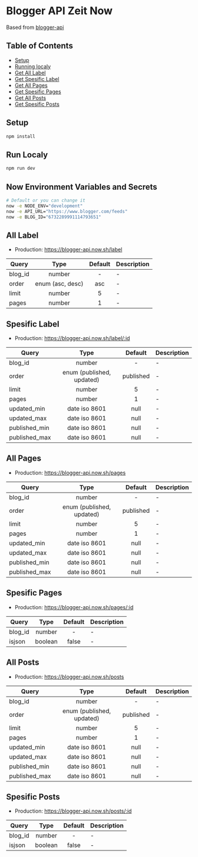 # Blogger API Zeit Now

Based from [blogger-api](https://github.com/setdjod/blogger-api)

## Table of Contents

- [Setup](#setup)
- [Running localy](#run-localy)
- [Get All Label](#all-label)
- [Get Spesific Label](#spesific-label)
- [Get All Pages](#all-pages)
- [Get Spesific Pages](#spesific-pages)
- [Get All Posts](#all-posts)
- [Get Spesific Posts](#spesific-posts)

## Setup

```bash
npm install
```

## Run Localy

```bash
npm run dev
```

## Now Environment Variables and Secrets

```bash
# Default or you can change it
now -e NODE_ENV="development"
now -e API_URL="https://www.blogger.com/feeds"
now -e BLOG_ID="6732289991114793651"
```

## All Label

- Production: <https://blogger-api.now.sh/label>

| Query         | Type             | Default | Description |
| ------------- |:----------------:| :------:| - |
| blog_id       | number           | -       | - |
| order         | enum (asc, desc) | asc     | - |
| limit         | number           | 5       | - |
| pages         | number           | 1       | - |

## Spesific Label

- Production: <https://blogger-api.now.sh/label/:id>

| Query         | Type                      | Default   | Description |
| ------------- |:-------------------------:| :--------:| - |
| blog_id       | number                    | -         | - |
| order         | enum (published, updated) | published | - |
| limit         | number                    | 5         | - |
| pages         | number                    | 1         | - |
| updated_min   | date iso 8601             | null      | - |
| updated_max   | date iso 8601             | null      | - |
| published_min | date iso 8601             | null      | - |
| published_max | date iso 8601             | null      | - |

## All Pages

- Production: <https://blogger-api.now.sh/pages>

| Query         | Type                      | Default   | Description |
| ------------- |:-------------------------:| :--------:| - |
| blog_id       | number                    | -         | - |
| order         | enum (published, updated) | published | - |
| limit         | number                    | 5         | - |
| pages         | number                    | 1         | - |
| updated_min   | date iso 8601             | null      | - |
| updated_max   | date iso 8601             | null      | - |
| published_min | date iso 8601             | null      | - |
| published_max | date iso 8601             | null      | - |

## Spesific Pages

- Production: <https://blogger-api.now.sh/pages/:id>

| Query         | Type                      | Default   | Description |
| ------------- |:-------------------------:| :--------:| - |
| blog_id       | number                    | -         | - |
| isjson        | boolean                   | false     | - |

## All Posts

- Production: <https://blogger-api.now.sh/posts>

| Query         | Type                      | Default   | Description |
| ------------- |:-------------------------:| :--------:| - |
| blog_id       | number                    | -         | - |
| order         | enum (published, updated) | published | - |
| limit         | number                    | 5         | - |
| pages         | number                    | 1         | - |
| updated_min   | date iso 8601             | null      | - |
| updated_max   | date iso 8601             | null      | - |
| published_min | date iso 8601             | null      | - |
| published_max | date iso 8601             | null      | - |

## Spesific Posts

- Production: <https://blogger-api.now.sh/posts/:id>

| Query         | Type                      | Default   | Description |
| ------------- |:-------------------------:| :--------:| - |
| blog_id       | number                    | -         | - |
| isjson        | boolean                   | false     | - |
